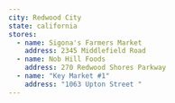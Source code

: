 ```yaml
---
city: Redwood City
state: california
stores:
  - name: Sigona's Farmers Market
    address: 2345 Middlefield Road
  - name: Nob Hill Foods
    address: 270 Redwood Shores Parkway
  - name: "Key Market #1"
    address: "1063 Upton Street "
---
```

